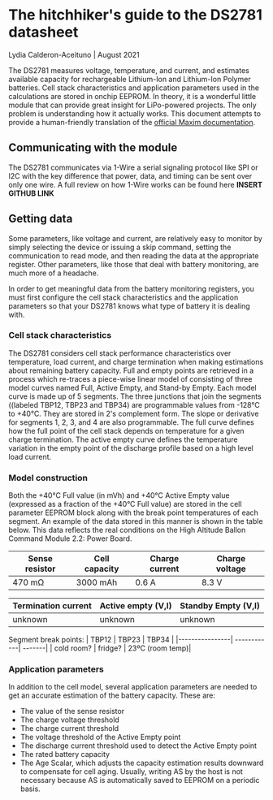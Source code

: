 # The hitchhiker's guide to the DS2781 datasheet  
Lydia Calderon-Aceituno | August 2021

The DS2781 measures voltage, temperature, and current, and estimates available capacity for rechargeable Lithium-Ion and Lithium-Ion Polymer batteries. Cell stack characteristics and application parameters used in the calculations are stored in onchip EEPROM. In theory, it is a wonderful little module that can provide great insight for LiPo-powered projects. The only problem is understanding how it actually works. This document attempts to provide a human-friendly translation of the [official Maxim documentation](https://datasheets.maximintegrated.com/en/ds/DS2781.pdf). 

## Communicating with the module 
The DS2781 communicates via 1-Wire a serial signaling protocol like SPI or I2C with the key difference that power, data, and timing can be sent over only one wire. A full review on how 1-Wire works can be found here **INSERT GITHUB LINK**  

## Getting data 
Some parameters, like voltage and current, are relatively easy to monitor by simply selecting the device or issuing a skip command, setting the communication to read mode, and then reading the data at the appropriate register. Other parameters, like those that deal with battery monitoring, are much more of a headache. 

In order to get meaningful data from the battery monitoring registers, you must first configure the cell stack characteristics and the application parameters so that your DS2781 knows what type of battery it is dealing with.

### Cell stack characteristics
The DS2781 considers cell stack performance characteristics over temperature, load current, and charge termination when making estimations about remaining battery capacity. Full and empty points are retrieved in a process which re-traces a piece-wise linear model of consisting of three model curves named Full, Active Empty, and Stand-by Empty. Each model curve is made up of 5 segments. The three junctions that join the segments ((labeled TBP12, TBP23 and TBP34) are programmable values from -128°C to +40°C. They are stored in 2's complement form. The slope or derivative for segments 1, 2, 3, and 4 are also programmable. The full curve defines how the full point of the cell stack depends on temperature for a given charge termination.  The active empty curve defines the temperature variation in the empty point of the discharge profile based on a high level load current. 

### Model construction 
Both the +40°C Full value (in mVh) and +40°C Active Empty value (expressed as a fraction of the +40°C Full value) are stored in the cell parameter EEPROM block along with the break point temperatures of each segment. An example of the data stored in this manner is shown in the table below. This data reflects the real conditions on the High Altitude Ballon Command Module 2.2: Power Board. 

| Sense resistor | Cell capacity | Charge current | Charge voltage |
|----------------| ------------|-------------| ----------------|
| 470 mΩ | 3000 mAh | 0.6 A | 8.3 V |  


| Termination current | Active empty (V,I) | Standby Empty (V,I) | 
|----------------| ------------|-------------|
| unknown | unknown | unknown | 

Segment break points:
| TBP12 | TBP23 | TBP34 | 
|----------------| ------------| -------|
| cold room? | fridge? | 23ºC (room temp)| 

### Application parameters 
In addition to the cell model, several application parameters are needed to get an accurate estimation of the battery capacity. These are:
* The value of the sense resistor 
* The charge voltage threshold 
* The charge current threshold 
* The voltage threshold of the Active Empty point 
* The  discharge current threshold used to detect the Active Empty point 
* The rated battery capacity 
* The Age Scalar, which adjusts the capacity estimation results downward to compensate for cell aging. Usually, writing AS by the host is not necessary because AS is
automatically saved to EEPROM on a periodic basis.